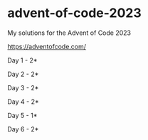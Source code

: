 # advent-of-code-2023
My solutions for the Advent of Code 2023

https://adventofcode.com/

Day 1 - 2*

Day 2 - 2*

Day 3 - 2*

Day 4 - 2*

Day 5 - 1*

Day 6 - 2*
